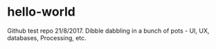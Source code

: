 # hello-world
Github test repo
21/8/2017. Dibble dabbling in a bunch of pots - UI, UX, databases, Processing, etc.
